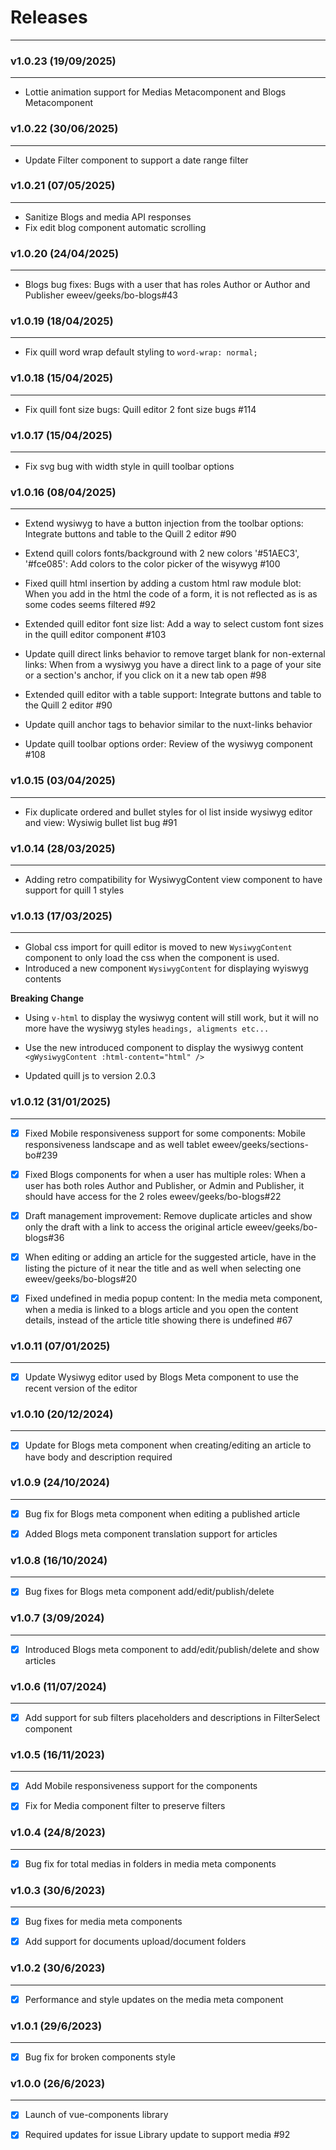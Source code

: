 # Releases

---


### v1.0.23 (19/09/2025)

---

- Lottie animation support for Medias Metacomponent and Blogs Metacomponent



### v1.0.22 (30/06/2025)

---

- Update Filter component to support a date range filter


### v1.0.21 (07/05/2025)

---

- Sanitize Blogs and media API responses
- Fix edit blog component automatic scrolling 


### v1.0.20 (24/04/2025)

---

- Blogs bug fixes: Bugs with a user that has roles Author or Author and Publisher eweev/geeks/bo-blogs#43


### v1.0.19 (18/04/2025)

---

- Fix quill word wrap default styling to `word-wrap: normal;`


### v1.0.18 (15/04/2025)

---

- Fix quill font size bugs: Quill editor 2 font size bugs #114 


### v1.0.17 (15/04/2025)

---

- Fix svg bug with width style in quill toolbar options


### v1.0.16 (08/04/2025)

---

- Extend wysiwyg to have a button injection from the toolbar options: Integrate buttons and table to the Quill 2 editor #90

- Extend quill colors fonts/background with 2 new colors '#51AEC3', '#fce085': Add colors to the color picker of the wisywyg #100

- Fixed quill html insertion by adding a custom html raw module blot: When you add in the html the code of a form, it is not reflected as is as some codes seems filtered #92

- Extended quill editor font size list: Add a way to select custom font sizes in the quill editor component #103

- Update quill direct links behavior to remove target blank for non-external links: When from a wysiwyg you have a direct link to a page of your site or a section's anchor, if you click on it a new tab open #98

- Extended quill editor with a table support: Integrate buttons and table to the Quill 2 editor #90

- Update quill anchor tags to behavior similar to the nuxt-links behavior

- Update quill toolbar options order: Review of the wysiwyg component #108 

### v1.0.15 (03/04/2025)

---

- Fix duplicate ordered and bullet styles for ol list inside wysiwyg editor and view: Wysiwig bullet list bug #91


### v1.0.14 (28/03/2025)

---

- Adding retro compatibility for WysiwygContent view component to have support for quill 1 styles 


### v1.0.13 (17/03/2025)

---

- Global css import for quill editor is moved to new `WysiwygContent` component to only load the css when the component is used.
- Introduced a new component `WysiwygContent` for displaying wyiswyg contents

**Breaking Change**
- Using `v-html` to display the wysiwyg content will still work, but it will no more have the wysiwyg styles `headings, aligments etc...`
- Use the new introduced component to display the wysiwyg content
  `<gWysiwygContent :html-content="html" />`


- Updated quill js to version 2.0.3

### v1.0.12 (31/01/2025)

---

- [x] Fixed Mobile responsiveness support for some components: Mobile responsiveness landscape and as well tablet eweev/geeks/sections-bo#239

- [x] Fixed Blogs components for when a user has multiple roles: When a user has both roles Author and Publisher, or Admin and Publisher, it should have access for the 2 roles eweev/geeks/bo-blogs#22

- [x] Draft management improvement: Remove duplicate articles and show only the draft with a link to access the original article eweev/geeks/bo-blogs#36

- [x] When editing or adding an article for the suggested article, have in the listing the picture of it near the title and as well when selecting one eweev/geeks/bo-blogs#20

- [x] Fixed undefined in media popup content: In the media meta component, when a media is linked to a blogs article and you open the content details, instead of the article title showing there is undefined #67


### v1.0.11 (07/01/2025)

---

- [x] Update Wysiwyg editor used by Blogs Meta component to use the recent version of the editor



### v1.0.10 (20/12/2024)

---

- [x] Update for Blogs meta component when creating/editing an article to have body and description required


### v1.0.9 (24/10/2024)

---

- [x] Bug fix for Blogs meta component when editing a published article

- [x] Added Blogs meta component translation support for articles


### v1.0.8 (16/10/2024)

---

- [x] Bug fixes for Blogs meta component add/edit/publish/delete



### v1.0.7 (3/09/2024)

---

- [x] Introduced Blogs meta component to add/edit/publish/delete and show articles



### v1.0.6 (11/07/2024)

---

- [x] Add support for sub filters placeholders and descriptions in FilterSelect component


### v1.0.5 (16/11/2023)

---

- [x] Add Mobile responsiveness support for the components

- [x] Fix for Media component filter to preserve filters


### v1.0.4 (24/8/2023)

---

- [x] Bug fix for total medias in folders in media meta components



### v1.0.3 (30/6/2023)

---

- [x] Bug fixes for media meta components

- [x] Add support for documents upload/document folders



### v1.0.2 (30/6/2023)

---

- [x] Performance and style updates on the media meta component


### v1.0.1 (29/6/2023)

---

- [x] Bug fix for broken components style


### v1.0.0 (26/6/2023)

---

- [x] Launch of vue-components library

- [x] Required updates for issue Library update to support media #92